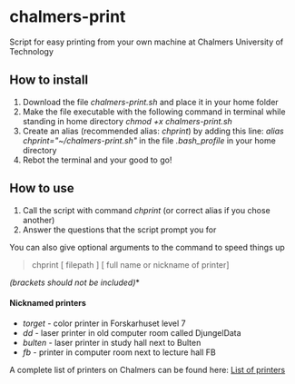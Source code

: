 # chalmers-print
Script for easy printing from your own machine at Chalmers University of Technology

## How to install
1. Download the file *chalmers-print.sh* and place it in your home folder
2. Make the file executable with the following command in terminal while standing in home directory *chmod +x chalmers-print.sh*
3. Create an alias (recommended alias: *chprint*) by adding this line: *alias chprint="~/chalmers-print.sh"* in the file *.bash_profile* in your home directory
4. Rebot the terminal and your good to go!

## How to use
1. Call the script with command *chprint* (or correct alias if you chose another)
2. Answer the questions that the script prompt you for

You can also give optional arguments to the command to speed things up
> chprint [ filepath ] [ full name or nickname of printer]

*(brackets should not be included)**

#### Nicknamed printers
* *torget* - color printer in Forskarhuset level 7
* *dd* - laser printer in old computer room called DjungelData
* *bulten* - laser printer in study hall next to Bulten
* *fb* - printer in computer room next to lecture hall FB

A complete list of printers on Chalmers can be found here: [List of printers](http://print.chalmers.se/public/showprinters.cgi)

